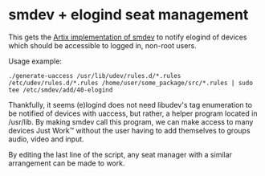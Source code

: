 # smdev + elogind seat management

This gets the [Artix implementation of smdev](https://aur.archlinux.org/packages/smdev) to notify elogind of devices which should be accessible to logged in, non-root users.

Usage example:

`./generate-uaccess /usr/lib/udev/rules.d/*.rules /etc/udev/rules.d/*.rules /home/user/some_package/src/*.rules | sudo tee /etc/smdev/add/40-elogind`

Thankfully, it seems (e)logind does not need libudev's tag enumeration to be notified of devices with uaccess, but rather, a helper program located in /usr/lib. By making smdev call this program, we can make access to many devices Just Work™ without the user having to add themselves to groups audio, video and input.

By editing the last line of the script, any seat manager with a similar arrangement can be made to work.
